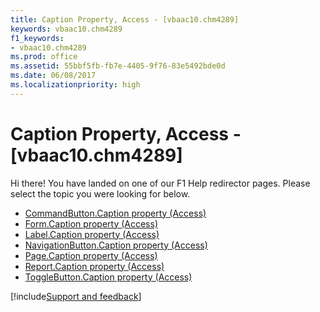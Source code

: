 ```yaml
---
title: Caption Property, Access - [vbaac10.chm4289]
keywords: vbaac10.chm4289
f1_keywords:
- vbaac10.chm4289
ms.prod: office
ms.assetid: 55bbf5fb-fb7e-4405-9f76-83e5492bde0d
ms.date: 06/08/2017
ms.localizationpriority: high
---
```



# Caption Property, Access - [vbaac10.chm4289]

Hi there! You have landed on one of our F1 Help redirector pages. Please select the topic you were looking for below.

- [CommandButton.Caption property (Access)](https://msdn.microsoft.com/library/9141b138-5bf7-5d45-f945-f9de41e43042%28Office.15%29.aspx)
- [Form.Caption property (Access)](https://msdn.microsoft.com/library/44dcd309-7a07-c4b3-2d85-d1bc09f98843%28Office.15%29.aspx)
- [Label.Caption property (Access)](https://msdn.microsoft.com/library/47f58d63-a93d-a0ef-333c-ab0479bad6c9%28Office.15%29.aspx)
- [NavigationButton.Caption property (Access)](https://msdn.microsoft.com/library/65770d68-fe1f-4553-b8e8-25649db2e059%28Office.15%29.aspx)
- [Page.Caption property (Access)](https://msdn.microsoft.com/library/7f1b5038-4543-c373-96e9-135102cdd6e6%28Office.15%29.aspx)
- [Report.Caption property (Access)](https://msdn.microsoft.com/library/8e662558-755f-0dbe-8803-b0f0ef093172%28Office.15%29.aspx)
- [ToggleButton.Caption property (Access)](https://msdn.microsoft.com/library/7ae95889-3b92-14c1-792e-eac87a2fb910%28Office.15%29.aspx)

[!include[Support and feedback](~/includes/feedback-boilerplate.md)]